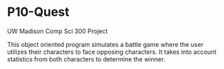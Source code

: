 # P10-Quest
UW Madison Comp Sci 300 Project

This object oriented program simulates a battle game where the user utilizes their characters to face opposing characters. It takes into account statistics from both characters to determine the winner. 
